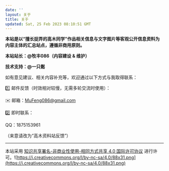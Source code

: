 ```yaml
---
date: ''
layout: 关于
title: 关于
updated: Sat, 25 Feb 2023 08:10:51 GMT
---
```

**本站是以“擅长捉弄的高木同学”作品相关信息与文字图片等客观公开信息资料为内容主体的汇总站点，遵循非商用原则。**

**本站站长：@牧丰086（内容建设 & 维护）**

**技术支持：@一只鬆**

如有意见建议、相关内容补充等，欢迎通过以下方式与我取得联系：

1️⃣ 邮件反馈（时效相对较慢，无需多轮交流时使用）：

✉️ 邮箱：MuFeng086@gmail.com

2️⃣ 即时联系：

QQ：1875153961

（来意请改为“高木资料站反馈”）

---

本站采用 [知识共享署名-非商业性使用-相同方式共享 4.0 国际许可协议](http://creativecommons.org/licenses/by-nc-sa/4.0/) 进行许可。![https://i.creativecommons.org/l/by-nc-sa/4.0/88x31.png](https://i.creativecommons.org/l/by-nc-sa/4.0/88x31.png)

